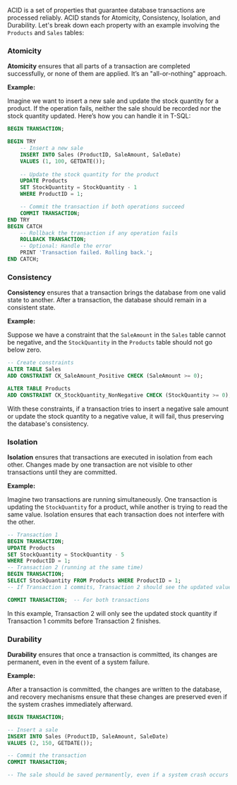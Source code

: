 ACID is a set of properties that guarantee database transactions are processed reliably. ACID stands for Atomicity, Consistency, Isolation, and Durability. Let's break down each property with an example involving the `Products` and `Sales` tables:

### Atomicity

**Atomicity** ensures that all parts of a transaction are completed successfully, or none of them are applied. It’s an "all-or-nothing" approach.

**Example:**

Imagine we want to insert a new sale and update the stock quantity for a product. If the operation fails, neither the sale should be recorded nor the stock quantity updated. Here’s how you can handle it in T-SQL:

```sql
BEGIN TRANSACTION;

BEGIN TRY
    -- Insert a new sale
    INSERT INTO Sales (ProductID, SaleAmount, SaleDate)
    VALUES (1, 100, GETDATE());
    
    -- Update the stock quantity for the product
    UPDATE Products
    SET StockQuantity = StockQuantity - 1
    WHERE ProductID = 1;

    -- Commit the transaction if both operations succeed
    COMMIT TRANSACTION;
END TRY
BEGIN CATCH
    -- Rollback the transaction if any operation fails
    ROLLBACK TRANSACTION;
    -- Optional: Handle the error
    PRINT 'Transaction failed. Rolling back.';
END CATCH;
```

### Consistency

**Consistency** ensures that a transaction brings the database from one valid state to another. After a transaction, the database should remain in a consistent state.

**Example:**

Suppose we have a constraint that the `SaleAmount` in the `Sales` table cannot be negative, and the `StockQuantity` in the `Products` table should not go below zero.

```sql
-- Create constraints
ALTER TABLE Sales
ADD CONSTRAINT CK_SaleAmount_Positive CHECK (SaleAmount >= 0);

ALTER TABLE Products
ADD CONSTRAINT CK_StockQuantity_NonNegative CHECK (StockQuantity >= 0);
```

With these constraints, if a transaction tries to insert a negative sale amount or update the stock quantity to a negative value, it will fail, thus preserving the database's consistency.

### Isolation

**Isolation** ensures that transactions are executed in isolation from each other. Changes made by one transaction are not visible to other transactions until they are committed.

**Example:**

Imagine two transactions are running simultaneously. One transaction is updating the `StockQuantity` for a product, while another is trying to read the same value. Isolation ensures that each transaction does not interfere with the other.

```sql
-- Transaction 1
BEGIN TRANSACTION;
UPDATE Products
SET StockQuantity = StockQuantity - 5
WHERE ProductID = 1;
-- Transaction 2 (running at the same time)
BEGIN TRANSACTION;
SELECT StockQuantity FROM Products WHERE ProductID = 1;
-- If Transaction 1 commits, Transaction 2 should see the updated value

COMMIT TRANSACTION;  -- For both transactions
```

In this example, Transaction 2 will only see the updated stock quantity if Transaction 1 commits before Transaction 2 finishes.

### Durability

**Durability** ensures that once a transaction is committed, its changes are permanent, even in the event of a system failure.

**Example:**

After a transaction is committed, the changes are written to the database, and recovery mechanisms ensure that these changes are preserved even if the system crashes immediately afterward.

```sql
BEGIN TRANSACTION;

-- Insert a sale
INSERT INTO Sales (ProductID, SaleAmount, SaleDate)
VALUES (2, 150, GETDATE());

-- Commit the transaction
COMMIT TRANSACTION;

-- The sale should be saved permanently, even if a system crash occurs right after.
```
